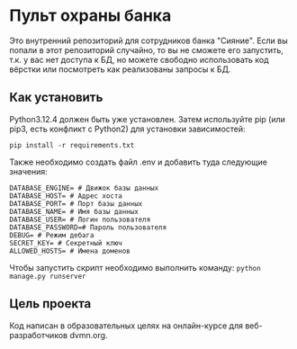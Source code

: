 # Пульт охраны банка

Это внутренний репозиторий для сотрудников банка "Сияние". Если вы попали в этот репозиторий случайно, то вы не сможете его запустить, т.к. у вас нет доступа к БД, но можете свободно использовать код вёрстки или посмотреть как реализованы запросы к БД.

## Как установить

Python3.12.4 должен быть уже установлен. Затем используйте pip (или pip3, есть конфликт с Python2) для установки зависимостей:

`pip install -r requirements.txt`

Также необходимо создать файл .env и добавить туда следующие значения:

```.env
DATABASE_ENGINE= # Движок базы данных
DATABASE_HOST= # Адрес хоста
DATABASE_PORT= # Порт базы данных
DATABASE_NAME= # Имя базы данных
DATABASE_USER= # Логин пользователя
DATABASE_PASSWORD=# Пароль пользователя
DEBUG= # Режим дебага
SECRET_KEY= # Секретный ключ
ALLOWED_HOSTS= # Имена доменов
```

Чтобы запустить скрипт необходимо выполнить команду:
`python manage.py runserver`

## Цель проекта

Код написан в образовательных целях на онлайн-курсе для веб-разработчиков dvmn.org.
